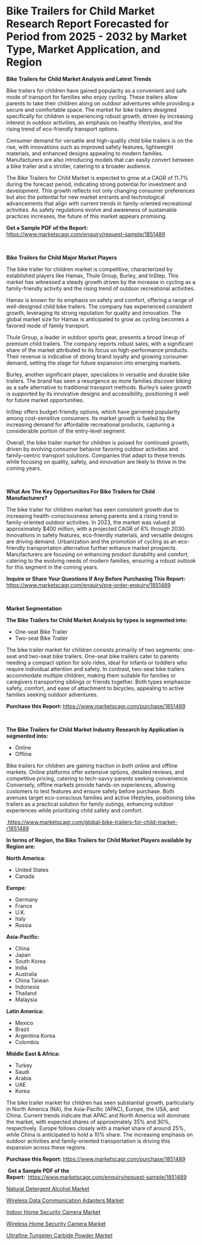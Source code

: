 <p><h1>Bike Trailers for Child Market Research Report Forecasted for Period from 2025 -  2032 by Market Type, Market Application, and Region</h1></p><p><strong>Bike Trailers for Child Market Analysis and Latest Trends</strong></p>
<p><p>Bike trailers for children have gained popularity as a convenient and safe mode of transport for families who enjoy cycling. These trailers allow parents to take their children along on outdoor adventures while providing a secure and comfortable space. The market for bike trailers designed specifically for children is experiencing robust growth, driven by increasing interest in outdoor activities, an emphasis on healthy lifestyles, and the rising trend of eco-friendly transport options.</p><p>Consumer demand for versatile and high-quality child bike trailers is on the rise, with innovations such as improved safety features, lightweight materials, and enhanced designs appealing to modern families. Manufacturers are also introducing models that can easily convert between a bike trailer and a stroller, catering to a broader audience. </p><p>The Bike Trailers for Child Market is expected to grow at a CAGR of 11.7% during the forecast period, indicating strong potential for investment and development. This growth reflects not only changing consumer preferences but also the potential for new market entrants and technological advancements that align with current trends in family-oriented recreational activities. As safety regulations evolve and awareness of sustainable practices increases, the future of this market appears promising.</p></p>
<p><strong>Get a Sample PDF of the Report:&nbsp;</strong> <a href="https://www.marketscagr.com/enquiry/request-sample/1851489?utm_campaign=2014&utm_medium=2&utm_source=Github&utm_content=ia&utm_term=07012025&utm_id=bike-trailers-for-child">https://www.marketscagr.com/enquiry/request-sample/1851489</a></p>
<p>&nbsp;</p>
<p><strong>Bike Trailers for Child Major Market Players</strong></p>
<p><p>The bike trailer for children market is competitive, characterized by established players like Hamax, Thule Group, Burley, and InStep. This market has witnessed a steady growth driven by the increase in cycling as a family-friendly activity and the rising trend of outdoor recreational activities.</p><p>Hamax is known for its emphasis on safety and comfort, offering a range of well-designed child bike trailers. The company has experienced consistent growth, leveraging its strong reputation for quality and innovation. The global market size for Hamax is anticipated to grow as cycling becomes a favored mode of family transport.</p><p>Thule Group, a leader in outdoor sports gear, presents a broad lineup of premium child trailers. The company reports robust sales, with a significant share of the market attributed to its focus on high-performance products. Their revenue is indicative of strong brand loyalty and growing consumer demand, setting the stage for future expansion into emerging markets.</p><p>Burley, another significant player, specializes in versatile and durable bike trailers. The brand has seen a resurgence as more families discover biking as a safe alternative to traditional transport methods. Burley’s sales growth is supported by its innovative designs and accessibility, positioning it well for future market opportunities.</p><p>InStep offers budget-friendly options, which have garnered popularity among cost-sensitive consumers. Its market growth is fueled by the increasing demand for affordable recreational products, capturing a considerable portion of the entry-level segment.</p><p>Overall, the bike trailer market for children is poised for continued growth, driven by evolving consumer behavior favoring outdoor activities and family-centric transport solutions. Companies that adapt to these trends while focusing on quality, safety, and innovation are likely to thrive in the coming years.</p></p>
<p>&nbsp;</p>
<p><strong>What Are The Key Opportunities For Bike Trailers for Child Manufacturers?</strong></p>
<p><p>The bike trailer for children market has seen consistent growth due to increasing health-consciousness among parents and a rising trend in family-oriented outdoor activities. In 2023, the market was valued at approximately $400 million, with a projected CAGR of 6% through 2030. Innovations in safety features, eco-friendly materials, and versatile designs are driving demand. Urbanization and the promotion of cycling as an eco-friendly transportation alternative further enhance market prospects. Manufacturers are focusing on enhancing product durability and comfort, catering to the evolving needs of modern families, ensuring a robust outlook for this segment in the coming years.</p></p>
<p><strong>Inquire or Share Your Questions If Any Before Purchasing This Report:</strong> <a href="https://www.marketscagr.com/enquiry/pre-order-enquiry/1851489?utm_campaign=2014&utm_medium=2&utm_source=Github&utm_content=ia&utm_term=07012025&utm_id=bike-trailers-for-child">https://www.marketscagr.com/enquiry/pre-order-enquiry/1851489</a></p>
<p>&nbsp;</p>
<p><strong>Market Segmentation</strong></p>
<p><strong>The Bike Trailers for Child Market Analysis by types is segmented into:</strong></p>
<p><ul><li>One-seat Bike Trailer</li><li>Two-seat Bike Trailer</li></ul></p>
<p><p>The bike trailer market for children consists primarily of two segments: one-seat and two-seat bike trailers. One-seat bike trailers cater to parents needing a compact option for solo rides, ideal for infants or toddlers who require individual attention and safety. In contrast, two-seat bike trailers accommodate multiple children, making them suitable for families or caregivers transporting siblings or friends together. Both types emphasize safety, comfort, and ease of attachment to bicycles, appealing to active families seeking outdoor adventures.</p></p>
<p><strong>Purchase this Report:&nbsp;</strong><a href="https://www.marketscagr.com/purchase/1851489?utm_campaign=2014&utm_medium=2&utm_source=Github&utm_content=ia&utm_term=07012025&utm_id=bike-trailers-for-child">https://www.marketscagr.com/purchase/1851489</a></p>
<p>&nbsp;</p>
<p><strong>The Bike Trailers for Child Market Industry Research by Application is segmented into:</strong></p>
<p><ul><li>Online</li><li>Offline</li></ul></p>
<p><p>Bike trailers for children are gaining traction in both online and offline markets. Online platforms offer extensive options, detailed reviews, and competitive pricing, catering to tech-savvy parents seeking convenience. Conversely, offline markets provide hands-on experiences, allowing customers to test features and ensure safety before purchase. Both avenues target eco-conscious families and active lifestyles, positioning bike trailers as a practical solution for family outings, enhancing outdoor experiences while prioritizing child safety and comfort.</p></p>
<p><a href="https://www.marketscagr.com/global-bike-trailers-for-child-market-r1851489?utm_campaign=2014&utm_medium=2&utm_source=Github&utm_content=ia&utm_term=07012025&utm_id=bike-trailers-for-child">&nbsp;https://www.marketscagr.com/global-bike-trailers-for-child-market-r1851489</a></p>
<p><strong>In terms of Region, the Bike Trailers for Child Market Players available by Region are:</strong></p>
<p>
    <p> <strong> North America: </strong>
        <ul>
            <li>United States</li>
            <li>Canada</li>
        </ul>
        </p> 
    <p> <strong> Europe: </strong>
        <ul>
            <li>Germany</li>
            <li>France</li>
            <li>U.K.</li>
            <li>Italy</li>
            <li>Russia</li>
        </ul>
        </p> 
    <p> <strong> Asia-Pacific: </strong>
        <ul>
            <li>China</li>
            <li>Japan</li>
            <li>South Korea</li>
            <li>India</li>
            <li>Australia</li>
            <li>China Taiwan</li>
            <li>Indonesia</li>
            <li>Thailand</li>
            <li>Malaysia</li>
        </ul>
        </p> 
    <p> <strong> Latin America: </strong>
        <ul>
            <li>Mexico</li>
            <li>Brazil</li>
            <li>Argentina Korea</li>
            <li>Colombia</li>
        </ul>
        </p> 
    <p> <strong> Middle East & Africa: </strong>
        <ul>
            <li>Turkey</li>
            <li>Saudi</li>
            <li>Arabia</li>
            <li>UAE</li>
            <li>Korea</li>
        </ul>
    </p>
    </p>
<p><p>The bike trailer market for children has seen substantial growth, particularly in North America (NA), the Asia-Pacific (APAC), Europe, the USA, and China. Current trends indicate that APAC and North America will dominate the market, with expected shares of approximately 35% and 30%, respectively. Europe follows closely with a market share of around 25%, while China is anticipated to hold a 10% share. The increasing emphasis on outdoor activities and family-oriented transportation is driving this expansion across these regions.</p></p>
<p><strong>Purchase this Report: </strong><a href="https://www.marketscagr.com/purchase/1851489?utm_campaign=2014&utm_medium=2&utm_source=Github&utm_content=ia&utm_term=07012025&utm_id=bike-trailers-for-child">https://www.marketscagr.com/purchase/1851489</a></p>
<p>&nbsp;<strong>Get a Sample PDF of the Report:&nbsp;&nbsp;</strong><a href="https://www.marketscagr.com/enquiry/request-sample/1851489?utm_campaign=2014&utm_medium=2&utm_source=Github&utm_content=ia&utm_term=07012025&utm_id=bike-trailers-for-child">https://www.marketscagr.com/enquiry/request-sample/1851489</a></p>
<p><strong></strong></p>
<p><p><a href="https://www.linkedin.com/pulse/natural-detergent-alcohol-market-research-report-2025-2032-ywtmc?utm_campaign=2014&utm_medium=2&utm_source=Github&utm_content=ia&utm_term=07012025&utm_id=bike-trailers-for-child">Natural Detergent Alcohol Market</a></p><p><a href="https://github.com/YashRP12/Market-Research-Report-List-6/blob/main/wireless-data-communication-adapters-market.md?utm_campaign=2014&utm_medium=2&utm_source=Github&utm_content=ia&utm_term=07012025&utm_id=bike-trailers-for-child">Wireless Data Communication Adapters Market</a></p><p><a href="https://www.linkedin.com/pulse/competitive-landscape-indoor-home-security-camera-impressive-ibazc?utm_campaign=2014&utm_medium=2&utm_source=Github&utm_content=ia&utm_term=07012025&utm_id=bike-trailers-for-child">Indoor Home Security Camera Market</a></p><p><a href="https://www.linkedin.com/pulse/wireless-home-security-camera-industry-resonance-93-amplification-6akxc?utm_campaign=2014&utm_medium=2&utm_source=Github&utm_content=ia&utm_term=07012025&utm_id=bike-trailers-for-child">Wireless Home Security Camera Market</a></p><p><a href="https://www.linkedin.com/pulse/according-global-ultrafine-tungsten-carbide-powder-market-fvdwf?utm_campaign=2014&utm_medium=2&utm_source=Github&utm_content=ia&utm_term=07012025&utm_id=bike-trailers-for-child">Ultrafine Tungsten Carbide Powder Market</a></p></p>